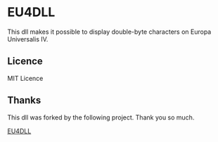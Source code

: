 # EU4DLL

This dll makes it possible to display double-byte characters on Europa Universalis IV.

## Licence

MIT Licence

## Thanks

This dll was forked by the following project. Thank you so much.

[EU4DLL](https://github.com/matanki-saito/EU4dll)
